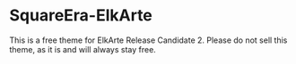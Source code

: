 SquareEra-ElkArte
=================

This is a free theme for ElkArte Release Candidate 2.
Please do not sell this theme, as it is and will always stay free.
